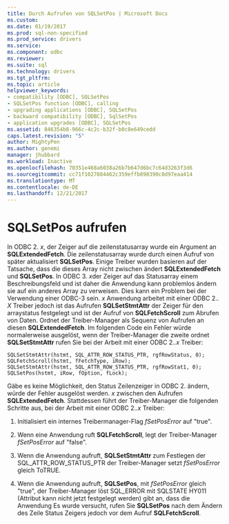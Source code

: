 ```yaml
---
title: Durch Aufrufen von SQLSetPos | Microsoft Docs
ms.custom: 
ms.date: 01/19/2017
ms.prod: sql-non-specified
ms.prod_service: drivers
ms.service: 
ms.component: odbc
ms.reviewer: 
ms.suite: sql
ms.technology: drivers
ms.tgt_pltfrm: 
ms.topic: article
helpviewer_keywords:
- compatibility [ODBC], SQLSetPos
- SQLSetPos function [ODBC], calling
- upgrading applications [ODBC], SQLSetPos
- backward compatibility [ODBC], SqlSetPos
- application upgrades [ODBC], SQLSetPos
ms.assetid: 846354b8-966c-4c2c-b32f-b0c8e649cedd
caps.latest.revision: "5"
author: MightyPen
ms.author: genemi
manager: jhubbard
ms.workload: Inactive
ms.openlocfilehash: 70351e468a6038a26b7b647d6bc7c64d3263f3d6
ms.sourcegitcommit: cc71f1027884462c359effb898390c8d97eaa414
ms.translationtype: MT
ms.contentlocale: de-DE
ms.lasthandoff: 12/21/2017
---
```

# <a name="calling-sqlsetpos"></a>SQLSetPos aufrufen
In ODBC 2. *x*, der Zeiger auf die zeilenstatusarray wurde ein Argument an **SQLExtendedFetch**. Die zeilenstatusarray wurde durch einen Aufruf von später aktualisiert **SQLSetPos**. Einige Treiber wurden basieren auf der Tatsache, dass die dieses Array nicht zwischen ändert **SQLExtendedFetch** und **SQLSetPos**. In ODBC 3. *x*der Zeiger auf das Statusarray einem Beschreibungsfeld und ist daher die Anwendung kann problemlos ändern sie auf ein anderes Array zu verweisen. Dies kann ein Problem bei der Verwendung einer ODBC-3 sein. *x* Anwendung arbeitet mit einer ODBC 2.. *X* Treiber jedoch ist das Aufrufen **SQLSetStmtAttr** der Zeiger für den arraystatus festgelegt und ist der Aufruf von **SQLFetchScroll** zum Abrufen von Daten. Ordnet der Treiber-Manager als Sequenz von Aufrufen an diesen **SQLExtendedFetch**. Im folgenden Code ein Fehler würde normalerweise ausgelöst, wenn der Treiber-Manager die zweite ordnet **SQLSetStmtAttr** rufen Sie bei der Arbeit mit einer ODBC 2.*.x* Treiber:  
  
```  
SQLSetStmtAttr(hstmt, SQL_ATTR_ROW_STATUS_PTR, rgfRowStatus, 0);  
SQLFetchScroll(hstmt, fFetchType, iRow);  
SQLSetStmtAttr(hstmt, SQL_ATTR_ROW_STATUS_PTR, rgfRowStat1, 0);  
SQLSetPos(hstmt, iRow, fOption, fLock);  
```  
  
 Gäbe es keine Möglichkeit, den Status Zeilenzeiger in ODBC 2. ändern, würde der Fehler ausgelöst werden. *x* zwischen den Aufrufen **SQLExtendedFetch**. Stattdessen führt der Treiber-Manager die folgenden Schritte aus, bei der Arbeit mit einer ODBC 2.*.x* Treiber:  
  
1.  Initialisiert ein internes Treibermanager-Flag *fSetPosError* auf "true".  
  
2.  Wenn eine Anwendung ruft **SQLFetchScroll**, legt der Treiber-Manager *fSetPosError* auf "false".  
  
3.  Wenn die Anwendung aufruft, **SQLSetStmtAttr** zum Festlegen der SQL_ATTR_ROW_STATUS_PTR der Treiber-Manager setzt *fSetPosError* gleich ToTRUE.  
  
4.  Wenn die Anwendung aufruft, **SQLSetPos**, mit *fSetPosError* gleich "true", der Treiber-Manager löst SQL_ERROR mit SQLSTATE HY011 (Attribut kann nicht jetzt festgelegt werden) gibt an, dass die Anwendung Es wurde versucht, rufen Sie **SQLSetPos** nach dem Ändern des Zeile Status Zeigers jedoch vor dem Aufruf **SQLFetchScroll**.
